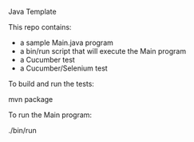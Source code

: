 Java Template

This repo contains:

* a sample Main.java program
* a bin/run script that will execute the Main program
* a Cucumber test
* a Cucumber/Selenium test

To build and run the tests:

mvn package

To run the Main program:

./bin/run
